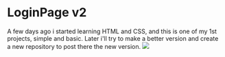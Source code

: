 # LoginPage v2
A few days ago i started learning HTML and CSS, and this is one of my 1st projects, simple and basic.
Later i'll try to make a better version and create a new repository to post there the new version.
<img src="https://cdn.discordapp.com/attachments/852859780326621256/1036264268221386782/unknown.png">
